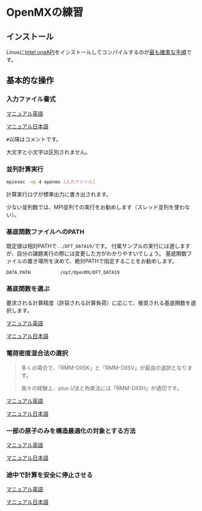 # OpenMXの練習

## インストール

Linuxに[Intel oneAPI](https://www.intel.com/content/www/us/en/developer/tools/oneapi/toolkits.html)をインストールしてコンパイルするのが[最も確実な手順](https://github.com/matelier/moku-moku/blob/master/installation/wsl_rocky_oneapi.md#openmx)です。

## 基本的な操作

### 入力ファイル書式

[マニュアル英語](http://www.openmx-square.org/openmx_man3.9/node19.html)

[マニュアル日本語](http://www.openmx-square.org/openmx_man3.9jp/node19.html)

`#`以降はコメントです。

大文字と小文字は区別されません。

### 並列計算実行

```sh
mpiexec -np 4 openmx [入力ファイル]
```

計算実行ログが標準出力に書き出されます。

少ない並列数では、MPI並列での実行をお勧めします（スレッド並列を使わない）。

### 基底関数ファイルへのPATH

既定値は相対PATHで`../DFT_DATA19/`です。
付属サンプルの実行には適しますが、自分の課題実行の際には変更した方がわかりやすいでしょう。
基底関数ファイルの置き場所を決めて、絶対PATHで指定することをお勧めします。

```
DATA.PATH           /opt/OpenMX/DFT_DATA19
```

### 基底関数を選ぶ

要求される計算精度（許容される計算負荷）に応じて、推奨される基底関数を選択します。

[マニュアル英語](http://www.openmx-square.org/openmx_man3.9/node27.html)

[マニュアル日本語](http://www.openmx-square.org/openmx_man3.9jp/node27.html)

### 電荷密度混合法の選択

> 多くの場合で、「RMM-DIISK」と「RMM-DIISV」が最良の選択となります。

> 我々の経験上、plus $U$法と拘束法には「RMM-DIISH」が適切です。

[マニュアル英語](http://www.openmx-square.org/openmx_man3.9/node40.html)

[マニュアル日本語](http://www.openmx-square.org/openmx_man3.9jp/node40.html)

### 一部の原子のみを構造最適化の対象とする方法

[マニュアル英語](http://www.openmx-square.org/openmx_man3.9/node51.html)

[マニュアル日本語](http://www.openmx-square.org/openmx_man3.9jp/node51.html)

### 途中で計算を安全に停止させる

[マニュアル英語](http://www.openmx-square.org/openmx_man3.9/node42.html)

[マニュアル日本語](http://www.openmx-square.org/openmx_man3.9jp/node42.html)
